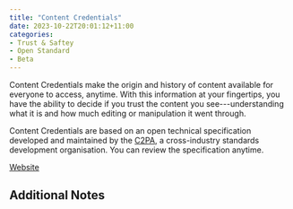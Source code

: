 ```yaml
---
title: "Content Credentials"
date: 2023-10-22T20:01:12+11:00
categories:
- Trust & Saftey
- Open Standard
- Beta
---
```


Content Credentials make the origin and history of content available for everyone to access, anytime. With this information at your fingertips, you have the ability to decide if you trust the content you see---understanding what it is and how much editing or manipulation it went through.

Content Credentials are based on an open technical specification developed and maintained by the [C2PA](https://c2pa.org/), a cross-industry standards development organisation. You can review the specification anytime.

[Website](https://contentcredentials.org/)

## **Additional Notes**
